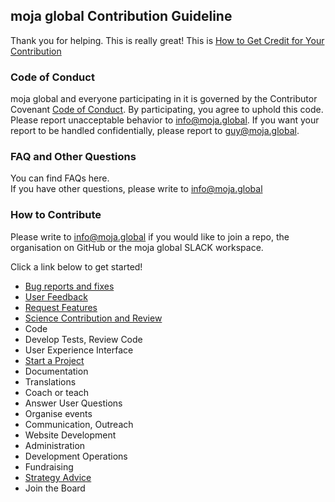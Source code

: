 ## moja global Contribution Guideline

Thank you for helping. This is really great! This is [How to Get Credit for Your Contribution]()


### Code of Conduct
moja global and everyone participating in it is governed by the Contributor Covenant [Code of Conduct](https://github.com/moja-global/.github/blob/master/CODE_OF_CONDUCT.md). By participating, you agree to uphold this code. Please report unacceptable behavior to info@moja.global. If you want your report to be handled confidentially, please report to guy@moja.global. 


### FAQ and Other Questions
You can find FAQs here.  
If you have other questions, please write to info@moja.global  

### How to Contribute
Please write to info@moja.global if you would like to join a repo, the organisation on GitHub or the moja global SLACK workspace.  
  
Click a link below to get started!



*   [Bug reports and fixes](https://github.com/moja-global/.github/blob/master/Contributing/How-to-Report-Bugs.md)
*   [User Feedback](https://github.com/moja-global/.github/blob/master/Contributing/How-to-Provide-User-Feedback.md)
*   [Request Features](https://github.com/moja-global/.github/blob/master/Contributing/How-to-Request-a-New-Feature.md)
*   [Science Contribution and Review](https://github.com/moja-global/About-moja-global/blob/master/Contributing/How-to-Contribute-Review-Science-Design.md)
*   Code 
*   Develop Tests, Review Code
*   User Experience Interface
*   [Start a Project](https://github.com/moja-global/.github/blob/master/Contributing/How-to-Start-a-New-Project.md)
*   Documentation
*   Translations
*   Coach or teach 
*   Answer User Questions
*   Organise events
*   Communication, Outreach
*   Website Development
*   Administration
*   Development Operations
*   Fundraising
*   [Strategy Advice](https://github.com/moja-global/.github/blob/master/Contributing/How-to-Provide-Strategic-Advice.md)
*   Join the Board
